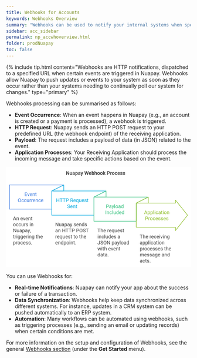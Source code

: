 ```yaml
---
title: Webhooks for Accounts
keywords: Webhooks Overview
summary: "Webhooks can be used to notify your internal systems when specific events occur in Nuapay."
sidebar: acc_sidebar
permalink: np_accwhoverview.html
folder: prodNuapay
toc: false
---
```


{% include tip.html content="Webhooks are HTTP notifications, dispatched to a specified URL when certain events are triggered in Nuapay. Webhooks allow Nuapay to push updates or events to your system as soon as they occur rather than your systems needing to continually poll our system for changes." type="primary" %}

Webhooks processing can be summarised as follows:
* **Event Occurrence**: When an event happens in Nuapay (e.g., an account is created or a payment is processed), a webhook is triggered.
* **HTTP Request**: Nuapay sends an HTTP POST request to your predefined URL (the webhook endpoint) of the receiving application.
* **Payload**: The request includes a payload of data (in JSON) related to the event.
* **Application Processes**: Your Receiving Application should process the incoming message and take specific actions based on the event.

<img src = 'images/wh-overview.png'>

You can use Webhooks for:

* **Real-time Notifications**: Nuapay can notify your app about the success or failure of a transaction.
* **Data Synchronization**: Webhooks help keep data synchronized across different systems. For instance, updates in a CRM system can be pushed automatically to an ERP system.
* **Automation**: Many workflows can be automated using webhooks, such as triggering processes (e.g., sending an email or updating records) when certain conditions are met.

For more information on the setup and configuration of Webhooks, see the general [Webhooks section](wh_overview.html) (under the **Get Started** menu).
